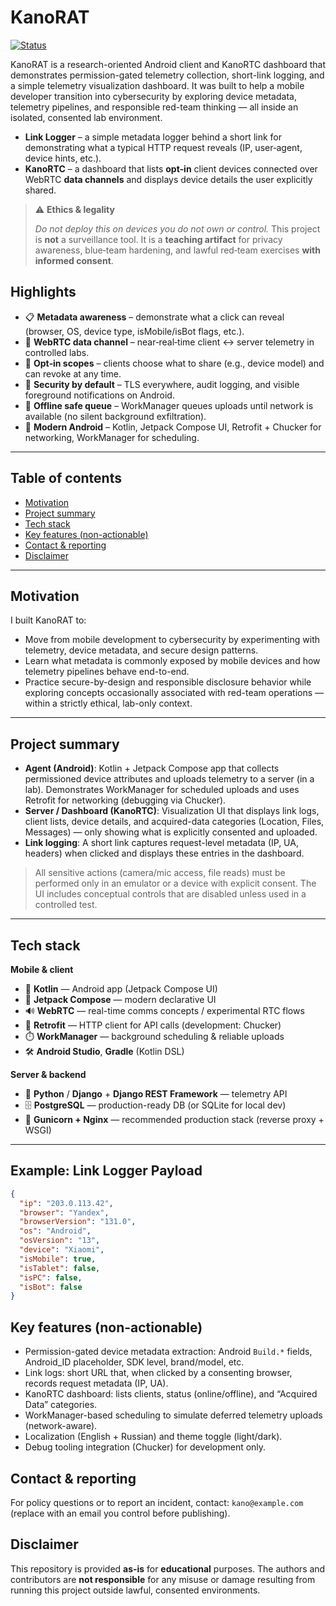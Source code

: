 
# KanoRAT

[![Status](https://img.shields.io/badge/status-lab--only-orange)](#ethics--safety)

KanoRAT is a research-oriented Android client and KanoRTC dashboard that demonstrates permission-gated telemetry collection, short-link logging, and a simple telemetry visualization dashboard. It was built to help a mobile developer transition into cybersecurity by exploring device metadata, telemetry pipelines, and responsible red-team thinking — all inside an isolated, consented lab environment.

- **Link Logger** – a simple metadata logger behind a short link for demonstrating what a typical HTTP request reveals (IP, user‑agent, device hints, etc.).
- **KanoRTC** – a dashboard that lists **opt‑in** client devices connected over WebRTC **data channels** and displays device details the user explicitly shared.

> ⚠️ **Ethics & legality**
>
> *Do not deploy this on devices you do not own or control.* This project is **not** a surveillance tool. It is a **teaching artifact** for privacy awareness, blue‑team hardening, and lawful red‑team exercises **with informed consent**.

## Highlights

- 📋 **Metadata awareness** – demonstrate what a click can reveal (browser, OS, device type, isMobile/isBot flags, etc.).
- 🔌 **WebRTC data channel** – near‑real‑time client ↔ server telemetry in controlled labs.
- 🧭 **Opt‑in scopes** – clients choose what to share (e.g., device model) and can revoke at any time.
- 🔐 **Security by default** – TLS everywhere, audit logging, and visible foreground notifications on Android.
- 🧱 **Offline safe queue** – WorkManager queues uploads until network is available (no silent background exfiltration).
- 🧩 **Modern Android** – Kotlin, Jetpack Compose UI, Retrofit + Chucker for networking, WorkManager for scheduling.

---

## Table of contents

- [Motivation](#motivation)
- [Project summary](#project-summary)
- [Tech stack](#tech-stack)
- [Key features (non-actionable)](#key-features-non-actionable)
- [Contact & reporting](#contact--reporting)
- [Disclaimer](#disclaimer)


---

## Motivation

I built KanoRAT to:

- Move from mobile development to cybersecurity by experimenting with telemetry, device metadata, and secure design patterns.
- Learn what metadata is commonly exposed by mobile devices and how telemetry pipelines behave end-to-end.
- Practice secure-by-design and responsible disclosure behavior while exploring concepts occasionally associated with red-team operations — within a strictly ethical, lab-only context.

---

## Project summary

- **Agent (Android)**: Kotlin + Jetpack Compose app that collects permissioned device attributes and uploads telemetry to a server (in a lab). Demonstrates WorkManager for scheduled uploads and uses Retrofit for networking (debugging via Chucker).
- **Server / Dashboard (KanoRTC)**: Visualization UI that displays link logs, client lists, device details, and acquired-data categories (Location, Files, Messages) — only showing what is explicitly consented and uploaded.
- **Link logging**: A short link captures request-level metadata (IP, UA, headers) when clicked and displays these entries in the dashboard.

> All sensitive actions (camera/mic access, file reads) must be performed only in an emulator or a device with explicit consent. The UI includes conceptual controls that are disabled unless used in a controlled test.

---

## Tech stack

**Mobile & client**
- 📱 **Kotlin** — Android app (Jetpack Compose UI)
- 🎨 **Jetpack Compose** — modern declarative UI
- 🔊 **WebRTC** — real-time comms concepts / experimental RTC flows
- 🔌 **Retrofit** — HTTP client for API calls (development: Chucker)
- ⏱️ **WorkManager** — background scheduling & reliable uploads
- 🛠️ **Android Studio**, **Gradle** (Kotlin DSL)

**Server & backend**
- 🐍 **Python** / **Django** + **Django REST Framework** — telemetry API
- 🗄️ **PostgreSQL** — production-ready DB (or SQLite for local dev)
- 🔁 **Gunicorn + Nginx** — recommended production stack (reverse proxy + WSGI)
---

## Example: Link Logger Payload

```json
{
  "ip": "203.0.113.42",
  "browser": "Yandex",
  "browserVersion": "131.0",
  "os": "Android",
  "osVersion": "13",
  "device": "Xiaomi",
  "isMobile": true,
  "isTablet": false,
  "isPC": false,
  "isBot": false
}
```

## Key features (non-actionable)

- Permission-gated device metadata extraction: Android `Build.*` fields, Android_ID placeholder, SDK level, brand/model, etc.
- Link logs: short URL that, when clicked by a consenting browser, records request metadata (IP, UA).
- KanoRTC dashboard: lists clients, status (online/offline), and “Acquired Data” categories.
- WorkManager-based scheduling to simulate deferred telemetry uploads (network-aware).
- Localization (English + Russian) and theme toggle (light/dark).
- Debug tooling integration (Chucker) for development only.

## Contact & reporting

For policy questions or to report an incident, contact: `kano@example.com` (replace with an email you control before publishing).

## Disclaimer

This repository is provided **as‑is** for **educational** purposes. The authors and contributors are **not responsible** for any misuse or damage resulting from running this project outside lawful, consented environments.




